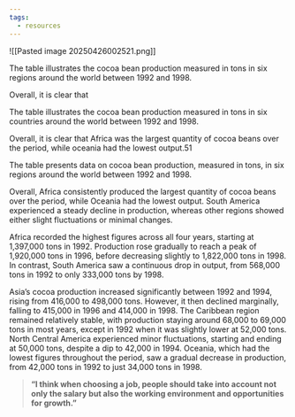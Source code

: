 ```yaml
---
tags:
  - resources
---
```

![[Pasted image 20250426002521.png]]

The table illustrates the cocoa bean production measured in tons in six regions around the world between 1992 and 1998.

Overall, it is clear that 

The table illustrates the cocoa bean production measured in tons in six countries around the world between 1992 and 1998.

Overall, it is clear that Africa was the largest quantity of cocoa beans over the period, while oceania had the lowest output.51

The table presents data on cocoa bean production, measured in tons, in six regions around the world between 1992 and 1998.

Overall, Africa consistently produced the largest quantity of cocoa beans over the period, while Oceania had the lowest output. South America experienced a steady decline in production, whereas other regions showed either slight fluctuations or minimal changes.

Africa recorded the highest figures across all four years, starting at 1,397,000 tons in 1992. Production rose gradually to reach a peak of 1,920,000 tons in 1996, before decreasing slightly to 1,822,000 tons in 1998. In contrast, South America saw a continuous drop in output, from 568,000 tons in 1992 to only 333,000 tons by 1998.

Asia’s cocoa production increased significantly between 1992 and 1994, rising from 416,000 to 498,000 tons. However, it then declined marginally, falling to 415,000 in 1996 and 414,000 in 1998. The Caribbean region remained relatively stable, with production staying around 68,000 to 69,000 tons in most years, except in 1992 when it was slightly lower at 52,000 tons. North Central America experienced minor fluctuations, starting and ending at 50,000 tons, despite a dip to 42,000 in 1994. Oceania, which had the lowest figures throughout the period, saw a gradual decrease in production, from 42,000 tons in 1992 to just 34,000 tons in 1998.

> **“I think when choosing a job, people should take into account not only the salary but also the working environment and opportunities for growth.”**